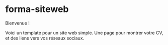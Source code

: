 # forma-siteweb
Bienvenue !

Voici un template pour un site web simple. Une page pour montrer votre CV, et des liens vers vos réseaux sociaux.